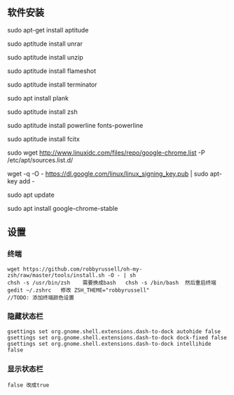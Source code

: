 ## 软件安装
sudo apt-get install aptitude

sudo aptitude install unrar

sudo aptitude install unzip

sudo aptitude install flameshot

sudo aptitude install terminator

sudo apt install plank

sudo aptitude install zsh

sudo aptitude install powerline fonts-powerline

sudo aptitude install fcitx

sudo wget http://www.linuxidc.com/files/repo/google-chrome.list -P /etc/apt/sources.list.d/

wget -q -O - https://dl.google.com/linux/linux_signing_key.pub  | sudo apt-key add -

sudo apt update

sudo apt install google-chrome-stable


## 设置
### 终端
```
wget https://github.com/robbyrussell/oh-my-zsh/raw/master/tools/install.sh -O - | sh
chsh -s /usr/bin/zsh    需要换成bash   chsh -s /bin/bash  然后重启终端
gedit ~/.zshrc   修改 ZSH_THEME="robbyrussell"
//TODO: 添加终端颜色设置
```

### 隐藏状态栏
```
gsettings set org.gnome.shell.extensions.dash-to-dock autohide false
gsettings set org.gnome.shell.extensions.dash-to-dock dock-fixed false
gsettings set org.gnome.shell.extensions.dash-to-dock intellihide false
```
### 显示状态栏
```
false 改成true
```
